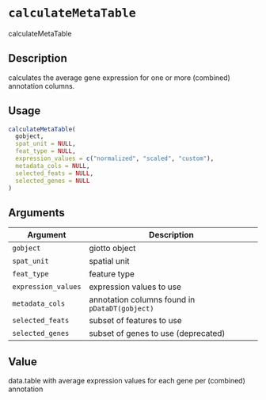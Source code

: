 # `calculateMetaTable`

calculateMetaTable


## Description

calculates the average gene expression for one or more (combined) annotation columns.


## Usage

```r
calculateMetaTable(
  gobject,
  spat_unit = NULL,
  feat_type = NULL,
  expression_values = c("normalized", "scaled", "custom"),
  metadata_cols = NULL,
  selected_feats = NULL,
  selected_genes = NULL
)
```


## Arguments

Argument      |Description
------------- |----------------
`gobject`     |     giotto object
`spat_unit`     |     spatial unit
`feat_type`     |     feature type
`expression_values`     |     expression values to use
`metadata_cols`     |     annotation columns found in `pDataDT(gobject)`
`selected_feats`     |     subset of features to use
`selected_genes`     |     subset of genes to use (deprecated)


## Value

data.table with average expression values for each gene per (combined) annotation


